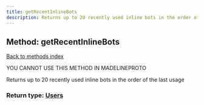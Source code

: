 ```yaml
---
title: getRecentInlineBots
description: Returns up to 20 recently used inline bots in the order of the last usage
---
```

## Method: getRecentInlineBots  
[Back to methods index](index.md)


YOU CANNOT USE THIS METHOD IN MADELINEPROTO


Returns up to 20 recently used inline bots in the order of the last usage



### Return type: [Users](../types/Users.md)

